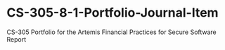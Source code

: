# CS-305-8-1-Portfolio-Journal-Item
CS-305 Portfolio for the Artemis Financial Practices for Secure Software Report
